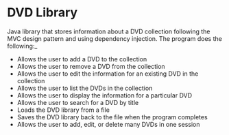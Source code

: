# DVD Library 

Java library that stores information about a DVD collection following the MVC design pattern and using dependency injection. 
The program does the following:_

* Allows the user to add a DVD to the collection
* Allows the user to remove a DVD from the collection
* Allows the user to edit the information for an existing DVD in the collection
* Allows the user to list the DVDs in the collection
* Allows the user to display the information for a particular DVD
* Allows the user to search for a DVD by title
* Loads the DVD library from a file
* Saves the DVD library back to the file when the program completes
* Allows the user to add, edit, or delete many DVDs in one session

